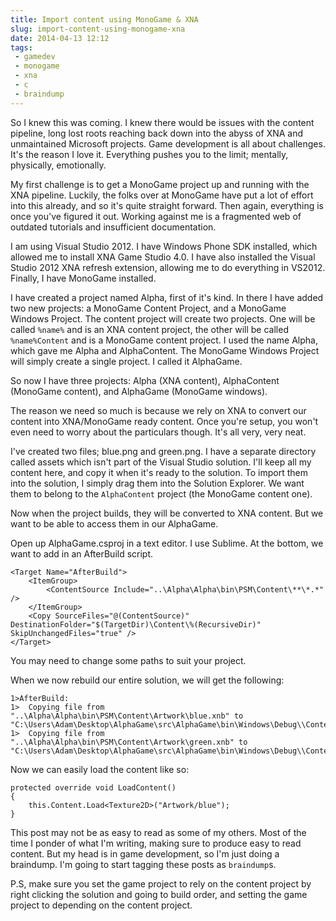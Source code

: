 ---title: Import content using MonoGame & XNAslug: import-content-using-monogame-xnadate: 2014-04-13 12:12tags:  - gamedev - monogame - xna - c - braindump---So I knew this was coming. I knew there would be issues with the content pipeline, long lost roots reaching back down into the abyss of XNA and unmaintained Microsoft projects. Game development is all about challenges. It's the reason I love it. Everything pushes you to the limit; mentally, physically, emotionally.

My first challenge is to get a MonoGame project up and running with the XNA pipeline. Luckily, the folks over at MonoGame have put a lot of effort into this already, and so it's quite straight forward. Then again, everything is once you've figured it out. Working against me is a fragmented web of outdated tutorials and insufficient documentation.

I am using Visual Studio 2012. I have Windows Phone SDK installed, which allowed me to install XNA Game Studio 4.0. I have also installed the Visual Studio 2012 XNA refresh extension, allowing me to do everything in VS2012. Finally, I have MonoGame installed.

I have created a project named Alpha, first of it's kind. In there I have added two new projects: a MonoGame Content Project, and a MonoGame Windows Project. The content project will create two projects. One will be called `%name%` and is an XNA content project, the other will be called `%name%Content` and is a MonoGame content project. I used the name Alpha, which gave me Alpha and AlphaContent. The MonoGame Windows Project will simply create a single project. I called it AlphaGame.

So now I have three projects: Alpha (XNA content), AlphaContent (MonoGame content), and AlphaGame (MonoGame windows).

The reason we need so much is because we rely on XNA to convert our content into XNA/MonoGame ready content. Once you're setup, you won't even need to worry about the particulars though. It's all very, very neat.

I've created two files; blue.png and green.png. I have a separate directory called assets which isn't part of the Visual Studio solution. I'll keep all my content here, and copy it when it's ready to the solution. To import them into the solution, I simply drag them into the Solution Explorer. We want them to belong to the `AlphaContent` project (the MonoGame content one).

Now when the project builds, they will be converted to XNA content. But we want to be able to access them in our AlphaGame.

Open up AlphaGame.csproj in a text editor. I use Sublime. At the bottom, we want to add in an AfterBuild script.

    <Target Name="AfterBuild">
        <ItemGroup>
            <ContentSource Include="..\Alpha\Alpha\bin\PSM\Content\**\*.*" />
        </ItemGroup>
        <Copy SourceFiles="@(ContentSource)" DestinationFolder="$(TargetDir)\Content\%(RecursiveDir)" SkipUnchangedFiles="true" />
    </Target>

You may need to change some paths to suit your project.

When we now rebuild our entire solution, we will get the following:

    1>AfterBuild:
    1>  Copying file from "..\Alpha\Alpha\bin\PSM\Content\Artwork\blue.xnb" to "C:\Users\Adam\Desktop\AlphaGame\src\AlphaGame\bin\Windows\Debug\\Content\Artwork\blue.xnb".
    1>  Copying file from "..\Alpha\Alpha\bin\PSM\Content\Artwork\green.xnb" to "C:\Users\Adam\Desktop\AlphaGame\src\AlphaGame\bin\Windows\Debug\\Content\Artwork\green.xnb".

Now we can easily load the content like so:

    protected override void LoadContent()
    {
        this.Content.Load<Texture2D>("Artwork/blue");
    }

This post may not be as easy to read as some of my others. Most of the time I ponder of what I'm writing, making sure to produce easy to read content. But my head is in game development, so I'm just doing a braindump. I'm going to start tagging these posts as `braindump`s.

P.S, make sure you set the game project to rely on the content project by right clicking the solution and going to build order, and setting the game project to depending on the content project.